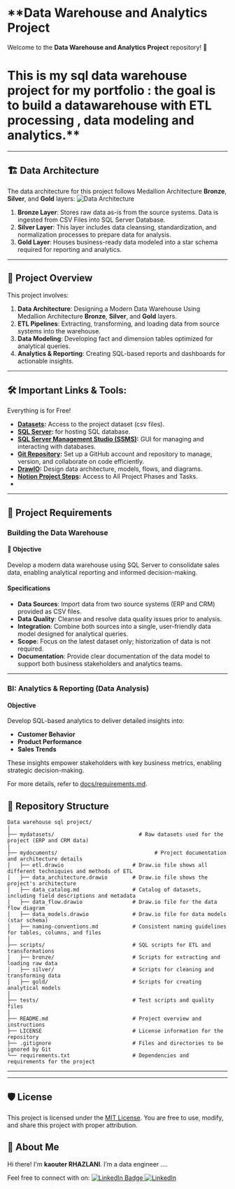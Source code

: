 
# **Data Warehouse and Analytics Project

Welcome to the **Data Warehouse and Analytics Project** repository! 🚀  
# This is my sql data warehouse project for my portfolio : the goal is to build a datawarehouse with ETL processing , data modeling and analytics.**
---
## 🏗️ Data Architecture

The data architecture for this project follows Medallion Architecture **Bronze**, **Silver**, and **Gold** layers:
![Data Architecture](mydocuments/data_architecture.png)

1. **Bronze Layer**: Stores raw data as-is from the source systems. Data is ingested from CSV Files into SQL Server Database.
2. **Silver Layer**: This layer includes data cleansing, standardization, and normalization processes to prepare data for analysis.
3. **Gold Layer**: Houses business-ready data modeled into a star schema required for reporting and analytics.

---
## 📖 Project Overview

This project involves:

1. **Data Architecture**: Designing a Modern Data Warehouse Using Medallion Architecture **Bronze**, **Silver**, and **Gold** layers.
2. **ETL Pipelines**: Extracting, transforming, and loading data from source systems into the warehouse.
3. **Data Modeling**: Developing fact and dimension tables optimized for analytical queries.
4. **Analytics & Reporting**: Creating SQL-based reports and dashboards for actionable insights.



---

## 🛠️ Important Links & Tools:

Everything is for Free!
- **[Datasets](mydatasets/):** Access to the project dataset (csv files).
- **[SQL Server](https://www.microsoft.com/en-us/sql-server/sql-server-downloads):** for hosting SQL database.
- **[SQL Server Management Studio (SSMS)](https://learn.microsoft.com/fr-fr/ssms/download-sql-server-management-studio-ssms):** GUI for managing and interacting with databases.
- **[Git Repository](https://github.com/):** Set up a GitHub account and repository to manage, version, and collaborate on code efficiently.
- **[DrawIO](https://www.drawio.com/):** Design data architecture, models, flows, and diagrams.
- **[Notion Project Steps](https://www.notion.so/Portfolio-DW-project-1a37a525421b800cadc6edffc36b31dc?pvs=4):** Access to All Project Phases and Tasks.
- 
---

## 🚀 Project Requirements

### Building the Data Warehouse 

#### 🎯 Objective
Develop a modern data warehouse using SQL Server to consolidate sales data, enabling analytical reporting and informed decision-making.

#### Specifications
- **Data Sources**: Import data from two source systems (ERP and CRM) provided as CSV files.
- **Data Quality**: Cleanse and resolve data quality issues prior to analysis.
- **Integration**: Combine both sources into a single, user-friendly data model designed for analytical queries.
- **Scope**: Focus on the latest dataset only; historization of data is not required.
- **Documentation**: Provide clear documentation of the data model to support both business stakeholders and analytics teams.

---

### BI: Analytics & Reporting (Data Analysis)

#### Objective
Develop SQL-based analytics to deliver detailed insights into:
- **Customer Behavior**
- **Product Performance**
- **Sales Trends**

These insights empower stakeholders with key business metrics, enabling strategic decision-making.  

For more details, refer to [docs/requirements.md](docs/requirements.md).

## 📂 Repository Structure
```
Data warehouse sql project/
│
├── mydatasets/                           # Raw datasets used for the project (ERP and CRM data)
│
├── mydocuments/                               # Project documentation and architecture details
│   ├── etl.drawio                      # Draw.io file shows all different techniquies and methods of ETL
│   ├── data_architecture.drawio        # Draw.io file shows the project's architecture
│   ├── data_catalog.md                 # Catalog of datasets, including field descriptions and metadata
│   ├── data_flow.drawio                # Draw.io file for the data flow diagram
│   ├── data_models.drawio              # Draw.io file for data models (star schema)
│   ├── naming-conventions.md           # Consistent naming guidelines for tables, columns, and files
│
├── scripts/                            # SQL scripts for ETL and transformations
│   ├── bronze/                         # Scripts for extracting and loading raw data
│   ├── silver/                         # Scripts for cleaning and transforming data
│   ├── gold/                           # Scripts for creating analytical models
│
├── tests/                              # Test scripts and quality files
│
├── README.md                           # Project overview and instructions
├── LICENSE                             # License information for the repository
├── .gitignore                          # Files and directories to be ignored by Git
└── requirements.txt                    # Dependencies and requirements for the project
```
---
---

## 🛡️ License

This project is licensed under the [MIT License](LICENSE). You are free to use, modify, and share this project with proper attribution.

## 🌟 About Me

Hi there! I'm **kaouter RHAZLANI**. I’m a data engineer ....

Feel free to connect with on:
<a href="[https://www.linkedin.com/in/ton-nom-utilisateur/](https://img.shields.io/badge/LinkedIn-0077B5?style=for-the-badge&logo=linkedin&logoColor=white)](https://linkedin.com/in/kaouter-rhazlani)" target="_blank">
  <img src="https://img.shields.io/badge/LinkedIn-Connect-blue?style=for-the-badge&logo=linkedin" alt="LinkedIn Badge"/>
</a>
[![LinkedIn](https://img.shields.io/badge/LinkedIn-0077B5?style=for-the-badge&logo=linkedin&logoColor=white)](https://linkedin.com/in/kaouter-rhazlani)




